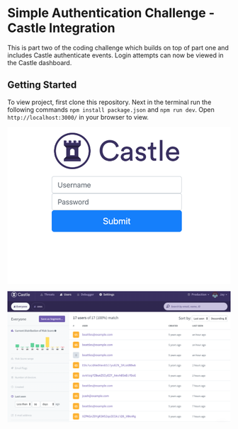 # Simple Authentication Challenge - Castle Integration
 This is part two of the coding challenge which builds on top of part one and includes Castle authenticate events. Login attempts can now be viewed in the Castle dashboard.

## Getting Started
To view project, first clone this repository. Next in the terminal run the following commands `npm install package.json` and  `npm run dev`. Open `http://localhost:3000/` in your browser to view.


![Screenshot of Login page](public/images/castle_login.png)


![Screenshot of Castle dashboard](public/images/castle_dashboard.png)
